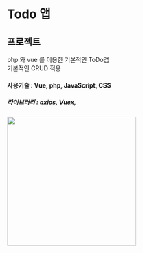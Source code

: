 # Todo 앱 

## 프로젝트
php 와 vue 를 이용한 기본적인 ToDo앱 <br>
기본적인 CRUD 적용
#### 사용기술 : Vue, php, JavaScript, CSS

##### 라이브러리 : axios, Vuex,

<img src="https://user-images.githubusercontent.com/107607247/196373708-719815b0-889f-4f76-a7bb-2b45b2485bcf.png"  width="300">

